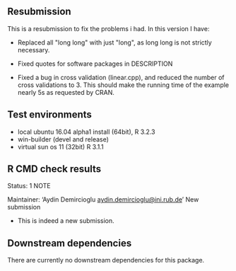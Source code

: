 
## Resubmission

This is a resubmission to fix the problems i had. In this version I have:

* Replaced all "long long" with just "long", as long long is not strictly necessary.

* Fixed quotes for software packages in DESCRIPTION

* Fixed a bug in cross validation (linear.cpp), and reduced the number of cross validations to 3. This should make the running time of the example nearly 5s as requested by CRAN.

 
## Test environments

* local ubuntu 16.04 alpha1 install (64bit), R 3.2.3
* win-builder (devel and release)
* virtual sun os 11 (32bit) R 3.1.1



## R CMD check results

Status: 1 NOTE

Maintainer: ‘Aydin Demircioglu <aydin.demircioglu@ini.rub.de>’
New submission

* This is indeed a new submission.



## Downstream dependencies
There are currently no downstream dependencies for this package.

